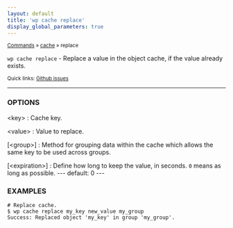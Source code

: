 ```yaml
---
layout: default
title: 'wp cache replace'
display_global_parameters: true
---
```


<small>[Commands](/commands/) &raquo; [cache](/commands/cache/) &raquo; replace</small>

`wp cache replace` - Replace a value in the object cache, if the value already exists.

<small>Quick links: <a href="https://github.com/wp-cli/wp-cli/issues?q=is%3Aopen+label%3Acommand%3Acache-replace+sort%3Aupdated-desc">Github issues</a></small>

<hr />

### OPTIONS

&lt;key&gt;
: Cache key.

&lt;value&gt;
: Value to replace.

[&lt;group&gt;]
: Method for grouping data within the cache which allows the same key to be used across groups.

[&lt;expiration&gt;]
: Define how long to keep the value, in seconds. `0` means as long as possible.
\---
default: 0
\---

### EXAMPLES

    # Replace cache.
    $ wp cache replace my_key new_value my_group
    Success: Replaced object 'my_key' in group 'my_group'.



